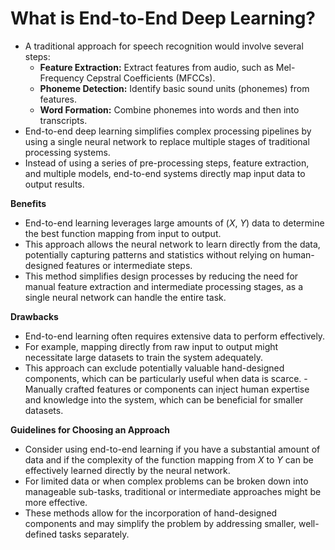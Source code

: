# What is End-to-End Deep Learning?

 - A traditional approach for speech recognition would involve several steps:
    - **Feature Extraction:** Extract features from audio, such as Mel-Frequency Cepstral Coefficients (MFCCs).
    - **Phoneme Detection:** Identify basic sound units (phonemes) from features.
    - **Word Formation:** Combine phonemes into words and then into transcripts.
 - End-to-end deep learning simplifies complex processing pipelines by using a single neural network to replace multiple stages of traditional processing systems.
 - Instead of using a series of pre-processing steps, feature extraction, and multiple models, end-to-end systems directly map input data to output results.

**Benefits**

 - End-to-end learning leverages large amounts of ($X$, $Y$) data to determine the best function mapping from input to output.
 - This approach allows the neural network to learn directly from the data, potentially capturing patterns and statistics without relying on human-designed features or intermediate steps. 
- This method simplifies design processes by reducing the need for manual feature extraction and intermediate processing stages, as a single neural network can handle the entire task.

**Drawbacks**

 - End-to-end learning often requires extensive data to perform effectively. 
 - For example, mapping directly from raw input to output might necessitate large datasets to train the system adequately.
 - This approach can exclude potentially valuable hand-designed components, which can be particularly useful when data is scarce. - Manually crafted features or components can inject human expertise and knowledge into the system, which can be beneficial for smaller datasets.

**Guidelines for Choosing an Approach**

 - Consider using end-to-end learning if you have a substantial amount of data and if the complexity of the function mapping from $X$ to $Y$ can be effectively learned directly by the neural network.
 - For limited data or when complex problems can be broken down into manageable sub-tasks, traditional or intermediate approaches might be more effective.
 - These methods allow for the incorporation of hand-designed components and may simplify the problem by addressing smaller, well-defined tasks separately.
